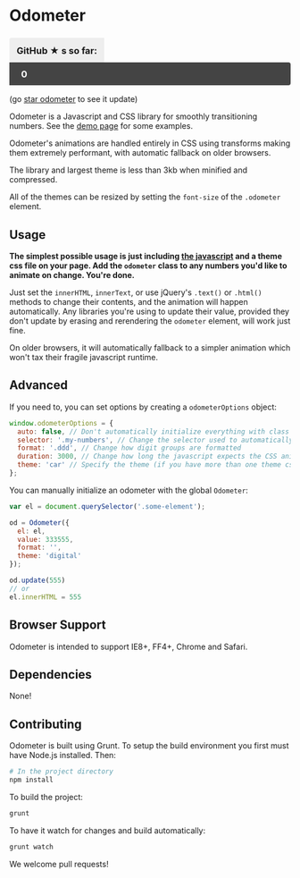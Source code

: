 Odometer
========

<style>
.odometer-github-stars .odometer-label {
  background: #eee;
  display: inline-block;
  padding: 15px 13px 13px;
  line-height: 1;
  vertical-align: middle;
  border-radius: 4px 0 0 4px;
}
.odometer-github-stars .odometer {
  background: #444;
  color: #fff;
  padding: 13px 21px 11px;
  margin: auto;
  line-height: 1 !important;
  border-radius: 0 4px 4px 0;
}
</style>

<script src="http://ajax.googleapis.com/ajax/libs/jquery/1.10.2/jquery.min.js"></script>
<link rel="stylesheet" href="https://rawgithub.com/HubSpot/odometer/master/themes/odometer-theme-default.css" />
<script src="https://rawgithub.com/HubSpot/odometer/master/odometer.min.js"></script>
<script>
  update = function(){
    $.ajax("https://api.github.com/repos/HubSpot/odometer", {
      success: function(data){
        if (data.watchers_count)
          document.querySelector('.odometer').innerHTML = data.watchers_count;
      },
      complete: function(){
        setTimeout(update, 2000);
      }
    });
  };

  setTimeout(update, 1000);
</script>

<h3 class="odometer-github-stars"><span class="odometer-label">GitHub ★ s so far:</span><div class="odometer">0</div></h3>
<div class="subtitle">(go <a href="http://github.com/HubSpot/odometer" target=_blank>star odometer</a> to see it update)</div>

Odometer is a Javascript and CSS library for smoothly transitioning numbers.
See the [demo page](http://github.hubspot.com/odometer/docs/welcome) for some examples.

Odometer's animations are handled entirely in CSS using transforms making
them extremely performant, with automatic fallback on older browsers.

The library and largest theme is less than 3kb when minified and compressed.

All of the themes can be resized by setting the `font-size` of the `.odometer` element.

Usage
-----

**The simplest possible usage is just including [the javascript](https://raw.github.com/HubSpot/odometer/v0.3.3/odometer.min.js) and a theme css
file on your page.  Add the `odometer` class to any numbers you'd like to animate on change.  You're done.**

Just set the `innerHTML`, `innerText`, or use jQuery's `.text()` or `.html()` methods to change their contents, and the animation
will happen automatically.  Any libraries you're using to update their value, provided they don't update by erasing and rerendering
the `odometer` element, will work just fine.

On older browsers, it will automatically fallback to a simpler animation which won't tax their fragile javascript runtime.

Advanced
--------

If you need to, you can set options by creating a `odometerOptions` object:

```javascript
window.odometerOptions = {
  auto: false, // Don't automatically initialize everything with class 'odometer'
  selector: '.my-numbers', // Change the selector used to automatically find things to be animated
  format: '.ddd', // Change how digit groups are formatted
  duration: 3000, // Change how long the javascript expects the CSS animation to take
  theme: 'car' // Specify the theme (if you have more than one theme css file on the page)
};
```

You can manually initialize an odometer with the global `Odometer`:

```javascript
var el = document.querySelector('.some-element');

od = Odometer({
  el: el,
  value: 333555,
  format: '',
  theme: 'digital'
});

od.update(555)
// or
el.innerHTML = 555
```

Browser Support
---------------

Odometer is intended to support IE8+, FF4+, Chrome and Safari.

Dependencies
------------

None!

Contributing
------------

Odometer is built using Grunt.  To setup the build environment you first
must have Node.js installed.  Then:

```bash
# In the project directory
npm install
```

To build the project:
```bash
grunt
```

To have it watch for changes and build automatically:
```bash
grunt watch
```

We welcome pull requests!
